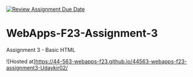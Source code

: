 [![Review Assignment Due Date](https://classroom.github.com/assets/deadline-readme-button-24ddc0f5d75046c5622901739e7c5dd533143b0c8e959d652212380cedb1ea36.svg)](https://classroom.github.com/a/q2-Q7VCy)
# WebApps-F23-Assignment-3
Assignment 3 - Basic HTML

![Hosted at]<https://44-563-webapps-f23.github.io/44563-webapps-f23-assignment3-Udaykir02/>
